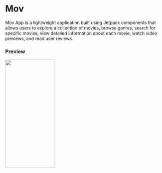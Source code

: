 # Mov
Mov App is a lightweight application built using Jetpack components that allows users to explore a collection of movies, browse genres, search for specific movies, view detailed information about each movie, watch video previews, and read user reviews.


### Preview
<img src="https://github.com/arwansa/mov/blob/master/demo/demo.gif" width="160" height="346" />
